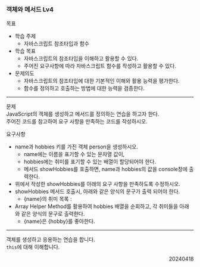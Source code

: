 ### 객체와 메서드 Lv4
목표  
- 학습 주제
  - 자바스크립트 참조타입과 함수
- 학습 목표
  - 자바스크립트의 참조타입을 이해하고 활용할 수 있다.
  - 주어진 요구사항에 따라 자바스크립트 함수를 작성하고 활용할 수 있다.
- 문제의도
  - 자바스크립트의 참조타입에 대한 기본적인 이해와 활용 능력을 평가한다.
  - 함수를 정의하고 호출하는 방법에 대한 능력을 검증한다.
---
문제  
JavaScript의 객체를 생성하고 메서드를 정의하는 연습을 하고자 한다.  
주어진 코드를 참고하여 요구 사항을 만족하는 코드를 작성하시오.  

요구사항
- name과 hobbies 키를 가진 객체 person을 생성하시오.
  - name에는 이름을 표기할 수 있는 문자열 값이,
  - hobbies에는 취미를 표기할 수 있는 배열이 할당되어야 한다.
  - 메서드 showHobbies를 호출하면, name과 hobbies의 값을 console창에 출력한다.
-  위에서 작성한 showHobbies를 아래의 요구 사항을 만족하도록 수정하시오.
  - showHobbies 메서드 호출시, 아래와 같은 양식의 문구가 출력 되어야 한다.
    - {name}의 취미 목록 :
  - Array Helper Method를 활용하여 hobbies 배열을 순회하고, 각 취미들을 아래와 같은 양식의 문구로 출력한다.
    - {name}은 {hobby}를 좋아한다.
---
객체를 생성하고 응용하는 연습을 합니다.  
`this`에 대해 이해합니다.
<div style="text-align: right">20240418</div>